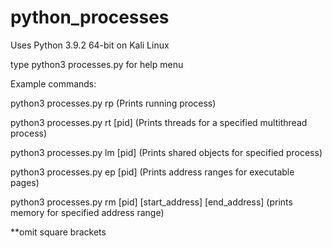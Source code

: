 # python_processes

Uses Python 3.9.2 64-bit on Kali Linux

type python3 processes.py for help menu

Example commands: 

python3 processes.py rp (Prints running process)

python3 processes.py rt [pid] (Prints threads for a specified multithread process)

python3 processes.py lm [pid] (Prints shared objects for specified process)

python3 processes.py ep [pid] (Prints address ranges for executable pages)

python3 processes.py rm [pid] [start_address] [end_address] (prints memory for specified address range)

**omit square brackets 

